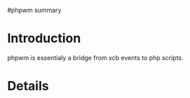 #phpwm summary

# Introduction #

phpwm is essentialy a bridge from xcb events to php scripts.


# Details #

